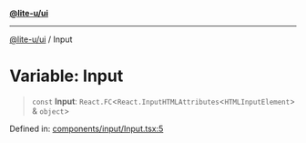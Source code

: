 [**@lite-u/ui**](../README.md)

***

[@lite-u/ui](../README.md) / Input

# Variable: Input

> `const` **Input**: `React.FC`\<`React.InputHTMLAttributes`\<`HTMLInputElement`\> & `object`\>

Defined in: [components/input/Input.tsx:5](https://github.com/lite-u/ui/blob/a3383afe980399ed13aacd297829ecf246b98c24/src/components/input/Input.tsx#L5)
